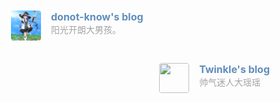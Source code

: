 <div class="post-body">
   <div id="links">
      <style>
/* 用于大屏幕和小屏幕的通用样式 */
.card {
    width: 45%;
    font-size: 1rem;
    padding: 10px 20px;
    border-radius: 4px;
    transition-duration: 0.15s;
    margin-bottom: 1rem;
    display: flex;
 }
 .card:nth-child(odd) {
    float: left;
 }
 .card:nth-child(even) {
    float: right;
 }
 .card:hover {
    transform: scale(1.1);
    box-shadow: 0 2px 6px 0 rgba(0, 0, 0, 0.12), 0 0 6px 0 rgba(0, 0, 0, 0.04);
 }
 .card a {
    border: none;
 }
 .card .ava {
    width: 3rem!important;
    height: 3rem!important;
    margin: 0!important;
    margin-right: 1em!important;
    border-radius: 4px;
 }
 .card .card-header {
    font-style: italic;
    overflow: hidden;
    width: 100%;
 }
 .card .card-header a {
    font-style: normal;
    color: #608DBD;
    font-weight: bold;
    text-decoration: none;
 }
 .card .card-header a:hover {
    color: #d480aa;
    text-decoration: none;
 }
 .card .card-header .info {
    font-style: normal;
    color: #a3a3a3;
    font-size: 14px;
    min-width: 0;
    overflow: hidden;
    white-space: nowrap;
 }
 /* 媒体查询：小屏幕 */
 @media (max-width: 768px) {
    .card {
       width: 100%; /* 在小屏幕上显示为单列 */
       float: none; /* 清除浮动 */
    }
 }
      </style>
      <div class="links-content">
         <div class="link-navigation">
            <div class="card">
               <img class="ava" src="/assets/zsy_avatar.jpg" />
               <div class="card-header">
                  <div>
                     <a href="http://donotknowsjtu.top " target=“_blank”>donot-know's blog</a>
                  </div>
                  <div class="info">阳光开朗大男孩。</div>
               </div>
            </div>
            <div class="card">
               <img class="ava" src="https://s2.loli.net/2025/03/19/efFOsAY2MdwDH7S.jpg"/>
               <div class="card-header">
                  <div>
                     <a href="https://awslasasd.github.io/" target=“_blank”>Twinkle's blog</a>
                  </div>
                  <div class="info">帅气迷人大瑶瑶</div>
               </div>
            </div>
         </div>
      </div>
   </div>
</div>